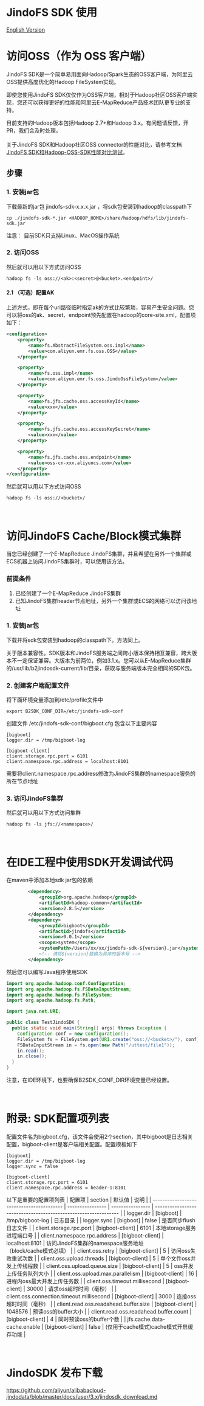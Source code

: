 # JindoFS SDK 使用
[English Version](./jindofs_sdk_how_to_en.md)


# 访问OSS（作为 OSS 客户端）

JindoFS SDK是一个简单易用面向Hadoop/Spark生态的OSS客户端，为阿里云OSS提供高度优化的Hadoop FileSystem实现。

即使您使用JindoFS SDK仅仅作为OSS客户端，相对于Hadoop社区OSS客户端实现，您还可以获得更好的性能和阿里云E-MapReduce产品技术团队更专业的支持。

目前支持的Hadoop版本包括Hadoop 2.7+和Hadoop 3.x。有问题请反馈，开PR，我们会及时处理。<br />
<br />关于JindoFS SDK和Hadoop社区OSS connector的性能对比，请参考文档[JindoFS SDK和Hadoop-OSS-SDK性能对比测试](./jindofs_sdk_vs_hadoop_sdk.md)。<br />

## 步骤

### 1. 安装jar包
下载最新的jar包 jindofs-sdk-x.x.x.jar ，将sdk包安装到hadoop的classpath下
```
cp ./jindofs-sdk-*.jar <HADOOP_HOME>/share/hadoop/hdfs/lib/jindofs-sdk.jar
```

注意： 目前SDK只支持Linux、MacOS操作系统<br />

### 2. 访问OSS
然后就可以用以下方式访问OSS

```
hadoop fs -ls oss://<ak>:<secret>@<bucket>.<endpoint>/
```

#### 2.1 （可选）配置AK

上述方式，即在每个uri路径临时指定ak的方式比较繁琐，容易产生安全问题。您可以将oss的ak、secret、endpoint预先配置在hadoop的core-site.xml，配置项如下：
```xml
<configuration>
    <property>
        <name>fs.AbstractFileSystem.oss.impl</name>
        <value>com.aliyun.emr.fs.oss.OSS</value>
    </property>

    <property>
        <name>fs.oss.impl</name>
        <value>com.aliyun.emr.fs.oss.JindoOssFileSystem</value>
    </property>

    <property>
        <name>fs.jfs.cache.oss.accessKeyId</name>
        <value>xxx</value>
    </property>

    <property>
        <name>fs.jfs.cache.oss.accessKeySecret</name>
        <value>xxx</value>
    </property>

    <property>
        <name>fs.jfs.cache.oss.endpoint</name>
        <value>oss-cn-xxx.aliyuncs.com</value>
    </property>
</configuration>
```
然后就可以用以下方式访问OSS
```
hadoop fs -ls oss://<bucket>/
```

<br />

# 访问JindoFS Cache/Block模式集群

当您已经创建了一个E-MapReduce JindoFS集群，并且希望在另外一个集群或ECS机器上访问JindoFS集群时，可以使用该方法。

### 前提条件

1. 已经创建了一个E-MapReduce JindoFS集群
2. 已知JindoFS集群header节点地址，另外一个集群或ECS的网络可以访问该地址

### 1. 安装jar包
下载并将sdk包安装到hadoop的classpath下。方法同上。

关于版本兼容性。SDK版本和JindoFS服务端之间跨小版本保持相互兼容，跨大版本不一定保证兼容。大版本为前两位，例如3.1.x。您可以从E-MapReduce集群的/usr/lib/b2jindosdk-current/lib/目录，获取与服务端版本完全相同的SDK包。


### 2. 创建客户端配置文件
将下面环境变量添加到/etc/profile文件中
```
export B2SDK_CONF_DIR=/etc/jindofs-sdk-conf
```
创建文件 /etc/jindofs-sdk-conf/bigboot.cfg  包含以下主要内容
```
[bigboot]
logger.dir = /tmp/bigboot-log

[bigboot-client]
client.storage.rpc.port = 6101
client.namespace.rpc.address = localhost:8101
```
需要将client.namespace.rpc.address修改为JindoFS集群的namespace服务的所在节点地址


### 3. 访问JindoFS集群

然后就可以用以下方式访问集群
```
hadoop fs -ls jfs://<namespace>/
```

<br />

# 在IDE工程中使用SDK开发调试代码

在maven中添加本地sdk jar包的依赖
```xml
        <dependency>
            <groupId>org.apache.hadoop</groupId>
            <artifactId>hadoop-common</artifactId>
            <version>2.8.5</version>
        </dependency>
        <dependency>
            <groupId>bigboot</groupId>
            <artifactId>jindofs</artifactId>
            <version>0.0.1</version>
            <scope>system</scope>
            <systemPath>/Users/xx/xx/jindofs-sdk-${version}.jar</systemPath>
            <!-- 请将${version}替换为具体的版本号 -->
        </dependency>
```
然后您可以编写Java程序使用SDK
```java
import org.apache.hadoop.conf.Configuration;
import org.apache.hadoop.fs.FSDataInputStream;
import org.apache.hadoop.fs.FileSystem;
import org.apache.hadoop.fs.Path;

import java.net.URI;

public class TestJindoSDK {
  public static void main(String[] args) throws Exception {
    Configuration conf = new Configuration();
    FileSystem fs = FileSystem.get(URI.create("oss://<bucket>/"), conf);
    FSDataInputStream in = fs.open(new Path("/uttest/file1"));
    in.read();
    in.close();
  }
}
```
注意，在IDE环境下，也要确保B2SDK_CONF_DIR环境变量已经设置。

<br />

# 附录: SDK配置项列表

配置文件名为bigboot.cfg，该文件会使用2个section，其中bigboot是日志相关配置，bigboot-client是客户端相关配置。配置模板如下

```
[bigboot]
logger.dir = /tmp/bigboot-log
logger.sync = false

[bigboot-client]
client.storage.rpc.port = 6101
client.namespace.rpc.address = header-1:8101

```


以下是重要的配置项列表
| 配置项                                    | section          | 默认值           | 说明                                                            |
| ----------------------------------------- | ---------------- | ---------------- | --------------------------------------------------------------- |
| logger.dir                                | [bigboot]        | /tmp/bigboot-log | 日志目录                                                        |
| logger.sync                               | [bigboot]        | false            | 是否同步flush日志文件                                           |
| client.storage.rpc.port                   | [bigboot-client] | 6101             | 本地storage服务进程端口号                                       |
| client.namespace.rpc.address              | [bigboot-client] | localhost:8101   | 访问JindoFS集群的namespace服务地址<br />（block/cache模式必填） |
| client.oss.retry                          | [bigboot-client] | 5                | 访问oss失败重试次数                                             |
| client.oss.upload.threads                 | [bigboot-client] | 5                | 单个文件oss并发上传线程数                                       |
| client.oss.upload.queue.size              | [bigboot-client] | 5                | oss并发上传任务队列大小                                         |
| client.oss.upload.max.parallelism         | [bigboot-client] | 16               | 进程内oss最大并发上传任务数                                     |
| client.oss.timeout.millisecond            | [bigboot-client] | 30000            | 请求oss超时时间（毫秒）                                         |
| client.oss.connection.timeout.millisecond | [bigboot-client] | 3000             | 连接oss超时时间（毫秒）                                         |
| client.read.oss.readahead.buffer.size     | [bigboot-client] | 1048576          | 预读oss的buffer大小                                             |
| client.read.oss.readahead.buffer.count    | [bigboot-client] | 4                | 同时预读oss的buffer个数                                         |
| jfs.cache.data-cache.enable               | [bigboot-client] | false            | (仅用于cache模式)cache模式开启缓存功能                          |

<br />


# JindoSDK 发布下载

https://github.com/aliyun/alibabacloud-jindodata/blob/master/docs/user/3.x/jindosdk_download.md

<br />
